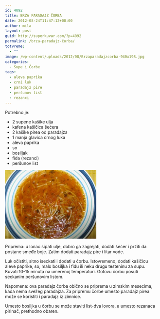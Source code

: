 ```yaml
---
id: 4092
title: BRZA PARADAJZ ČORBA
date: 2012-08-24T11:47:12+00:00
author: mila
layout: post
guid: http://superkuvar.com/?p=4092
permalink: /brza-paradajz-čorba/
totvreme:
  - ""
image: /wp-content/uploads/2012/08/Brzaparadajzcorba-940x198.jpg
categories:
  - Supe i Čorbe
tags:
  - aleva paprika
  - crni luk
  - paradajz pire
  - peršunov list
  - rezanci
---
```

Potrebno je:

  * 2 supene kašike ulja
  * kafena kašičica šećera
  * 2 kašike pirea od paradajza
  * 1 manja glavica crnog luka
  * aleva paprika
  * so
  * bosiljak
  * fida (rezanci)
  * peršunov list

<img class="alignnone size-medium wp-image-4094" title="Brzaparadajzcorba" src="/wp-content/uploads/2012/08/Brzaparadajzcorba-300x225.jpg" alt="" width="300" height="225" /> 

Priprema: u lonac sipati ulje, dobro ga zagrejati, dodati šećer i pržiti da postane smeđe boje. Zatim dodati paradajz pire i litar vode.

Luk očistiti, sitno iseckati i dodati u čorbu. Istovremeno, dodati kašičicu aleve paprike, so, malo bosiljka i fidu ili neku drugu testeninu za supu. Kuvati 10-15 minuta na umerenoj temperaturi. Gotovu čorbu posuti seckanim peršunovim listom.

Napomena: ova paradajz čorba obično se priprema u zimskim mesecima, kada nema svežeg paradajza. Za pripremu čorbe umesto paradajz pirea može se koristiti i paradajz iz zimnice.

Umesto bosiljka u čorbu se može staviti list-dva lovora, a umesto rezanaca pirinač, prethodno obaren.